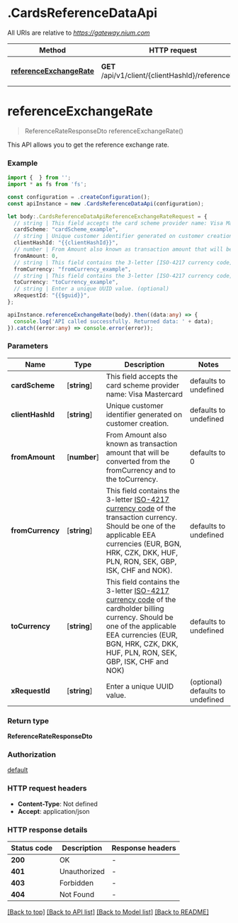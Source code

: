 # .CardsReferenceDataApi

All URIs are relative to *https://gateway.nium.com*

Method | HTTP request | Description
------------- | ------------- | -------------
[**referenceExchangeRate**](CardsReferenceDataApi.md#referenceExchangeRate) | **GET** /api/v1/client/{clientHashId}/referenceRate | Reference Exchange Rate


# **referenceExchangeRate**
> ReferenceRateResponseDto referenceExchangeRate()

This API allows you to get the reference exchange rate.

### Example


```typescript
import {  } from '';
import * as fs from 'fs';

const configuration = .createConfiguration();
const apiInstance = new .CardsReferenceDataApi(configuration);

let body:.CardsReferenceDataApiReferenceExchangeRateRequest = {
  // string | This field accepts the card scheme provider name: Visa Mastercard
  cardScheme: "cardScheme_example",
  // string | Unique customer identifier generated on customer creation.
  clientHashId: "{{clientHashId}}",
  // number | From Amount also known as transaction amount that will be converted from the fromCurrency and to the toCurrency.
  fromAmount: 0,
  // string | This field contains the 3-letter [ISO-4217 currency code](doc:currency-and-country-codes) of the transaction currency. Should be one of the applicable EEA currencies (EUR, BGN, HRK, CZK, DKK, HUF, PLN, RON, SEK, GBP, ISK, CHF and NOK).
  fromCurrency: "fromCurrency_example",
  // string | This field contains the 3-letter [ISO-4217 currency code](doc:currency-and-country-codes) of the cardholder billing currency. Should be one of the applicable EEA currencies (EUR, BGN, HRK, CZK, DKK, HUF, PLN, RON, SEK, GBP, ISK, CHF and NOK)
  toCurrency: "toCurrency_example",
  // string | Enter a unique UUID value. (optional)
  xRequestId: "{{$guid}}",
};

apiInstance.referenceExchangeRate(body).then((data:any) => {
  console.log('API called successfully. Returned data: ' + data);
}).catch((error:any) => console.error(error));
```


### Parameters

Name | Type | Description  | Notes
------------- | ------------- | ------------- | -------------
 **cardScheme** | [**string**] | This field accepts the card scheme provider name: Visa Mastercard | defaults to undefined
 **clientHashId** | [**string**] | Unique customer identifier generated on customer creation. | defaults to undefined
 **fromAmount** | [**number**] | From Amount also known as transaction amount that will be converted from the fromCurrency and to the toCurrency. | defaults to 0
 **fromCurrency** | [**string**] | This field contains the 3-letter [ISO-4217 currency code](doc:currency-and-country-codes) of the transaction currency. Should be one of the applicable EEA currencies (EUR, BGN, HRK, CZK, DKK, HUF, PLN, RON, SEK, GBP, ISK, CHF and NOK). | defaults to undefined
 **toCurrency** | [**string**] | This field contains the 3-letter [ISO-4217 currency code](doc:currency-and-country-codes) of the cardholder billing currency. Should be one of the applicable EEA currencies (EUR, BGN, HRK, CZK, DKK, HUF, PLN, RON, SEK, GBP, ISK, CHF and NOK) | defaults to undefined
 **xRequestId** | [**string**] | Enter a unique UUID value. | (optional) defaults to undefined


### Return type

**ReferenceRateResponseDto**

### Authorization

[default](README.md#default)

### HTTP request headers

 - **Content-Type**: Not defined
 - **Accept**: application/json


### HTTP response details
| Status code | Description | Response headers |
|-------------|-------------|------------------|
**200** | OK |  -  |
**401** | Unauthorized |  -  |
**403** | Forbidden |  -  |
**404** | Not Found |  -  |

[[Back to top]](#) [[Back to API list]](README.md#documentation-for-api-endpoints) [[Back to Model list]](README.md#documentation-for-models) [[Back to README]](README.md)


